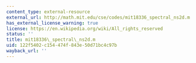 ```yaml
---
content_type: external-resource
external_url: http://math.mit.edu/cse/codes/mit18336_spectral_ns2d.m
has_external_license_warning: true
license: https://en.wikipedia.org/wiki/All_rights_reserved
status: ''
title: mit18336\_spectral\_ns2d.m
uid: 122f5402-c154-474f-843e-50d71bc4c97b
wayback_url: ''
---
```


